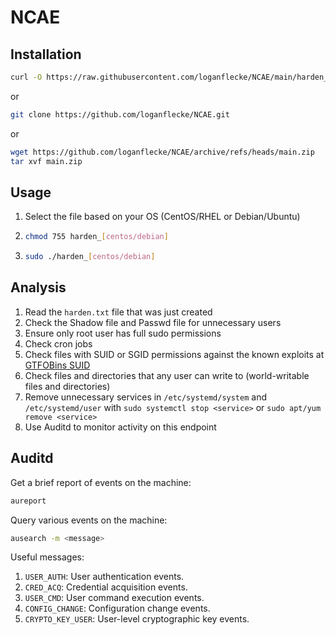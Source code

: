 # NCAE

## Installation
```bash
curl -O https://raw.githubusercontent.com/loganflecke/NCAE/main/harden_debian
```
or
```bash
git clone https://github.com/loganflecke/NCAE.git
```
or
```bash
wget https://github.com/loganflecke/NCAE/archive/refs/heads/main.zip
tar xvf main.zip
```

## Usage
1. Select the file based on your OS (CentOS/RHEL or Debian/Ubuntu)
2. ```bash
   chmod 755 harden_[centos/debian]
   ```
3. ```bash
   sudo ./harden_[centos/debian]
   ```

## Analysis
1. Read the `harden.txt` file that was just created
2. Check the Shadow file and Passwd file for unnecessary users
3. Ensure only root user has full sudo permissions
4. Check cron jobs
5. Check files with SUID or SGID permissions against the known exploits at [GTFOBins SUID](https://gtfobins.github.io/#+suid)
6. Check files and directories that any user can write to (world-writable files and directories)
7. Remove unnecessary services in `/etc/systemd/system` and `/etc/systemd/user` with ```sudo systemctl stop <service>``` or ```sudo apt/yum remove <service>```
8. Use Auditd to monitor activity on this endpoint

## Auditd
Get a brief report of events on the machine:
```bash
aureport
```
Query various events on the machine:
```bash
ausearch -m <message>
```

Useful messages:
1. `USER_AUTH`: User authentication events.
2. `CRED_ACQ`: Credential acquisition events.
3. `USER_CMD`: User command execution events.
4. `CONFIG_CHANGE`: Configuration change events.
5. `CRYPTO_KEY_USER`: User-level cryptographic key events.

